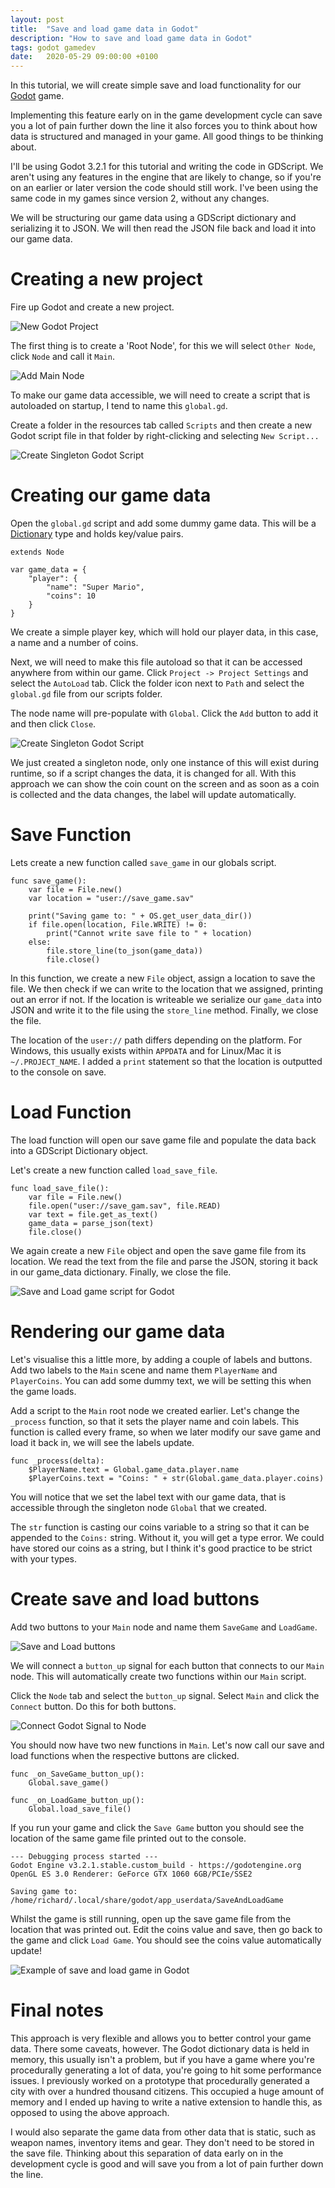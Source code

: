 ```yaml
---
layout: post
title:  "Save and load game data in Godot"
description: "How to save and load game data in Godot"
tags: godot gamedev
date:   2020-05-29 09:00:00 +0100
---
```


In this tutorial, we will create simple save and load 
functionality for our [Godot](https://godotengine.org) game.

Implementing this feature early on in the game development
cycle can save you a lot of pain further down the line
it also forces you to think about how data is structured
and managed in your game. All good things to be thinking
about.

I'll be using Godot 3.2.1 for this tutorial and writing
the code in GDScript. We aren't using any features
in the engine that are likely to change, so if you're on
an earlier or later version the code should still work.
I've been using the same code in my games since version
2, without any changes.

We will be structuring our game data using a GDScript
dictionary and serializing it to JSON. We will then read
the JSON file back and load it into our game data.

# Creating a new project

Fire up Godot and create a new project.

<img class="img-responsive" src="/img/godot/save_and_load/new_project_godot.png"
alt="New Godot Project" />

The first thing is to create a 'Root Node', for this we will select
`Other Node`, click `Node` and call it `Main`.

<img class="img-responsive" src="/img/godot/save_and_load/create_main_node.png"
alt="Add Main Node" />

To make our game data accessible, we will need to
create a script that is autoloaded on startup, I tend to name
this `global.gd`.

Create a folder in the resources tab called `Scripts` and then
create a new Godot script file in that folder by right-clicking
and selecting `New Script...`

<img class="img-responsive" src="/img/godot/save_and_load/new_script_global.png"
alt="Create Singleton Godot Script" />

# Creating our game data

Open the `global.gd` script and add some dummy game data. This will
be a [Dictionary](https://docs.godotengine.org/en/stable/classes/class_dictionary.html)
type and holds key/value pairs.

```
extends Node

var game_data = {
	"player": {
		"name": "Super Mario",
		"coins": 10
	}
}

```

We create a simple player key, which will hold our player data, in this
case, a name and a number of coins.

Next, we will need to make this file autoload so that it can be accessed
anywhere from within our game. Click `Project -> Project Settings` and
select the `AutoLoad` tab. Click the folder icon next to `Path` and select
the `global.gd` file from our scripts folder.

The node name will pre-populate with `Global`. Click the `Add` button to
add it and then click `Close`.

<img class="img-responsive" src="/img/godot/save_and_load/autoload_plugin.png"
alt="Create Singleton Godot Script" />

We just created a singleton node, only one instance of this will exist
during runtime, so if a script changes the data, it is changed for all.
With this approach we can show the coin count on the screen and as soon
as a coin is collected and the data changes, the label will update 
automatically.

# Save Function

Lets create a new function called `save_game` in our globals script.

```
func save_game():
	var file = File.new()
	var location = "user://save_game.sav"

	print("Saving game to: " + OS.get_user_data_dir())
	if file.open(location, File.WRITE) != 0:
		print("Cannot write save file to " + location)
	else:
		file.store_line(to_json(game_data))
		file.close()
```

In this function, we create a new `File` object, assign a location to
save the file. We then check if we can write to the location that we
assigned, printing out an error if not. If the location is writeable
we serialize our `game_data` into JSON and write it to the file using
the `store_line` method. Finally, we close the file.

The location of the `user://` path differs depending on the platform.
For Windows, this usually exists within `APPDATA` and for Linux/Mac it
is `~/.PROJECT_NAME`. I added a `print` statement so that the location
is outputted to the console on save.

# Load Function

The load function will open our save game file and populate the data
back into a GDScript Dictionary object.

Let's create a new function called `load_save_file`.

```
func load_save_file():
	var file = File.new()
	file.open("user://save_gam.sav", file.READ)
	var text = file.get_as_text()
	game_data = parse_json(text)
	file.close()
```

We again create a new `File` object and open the save game file from
its location. We read the text from the file and parse the JSON,
storing it back in our game_data dictionary. Finally, we close the file.

<img class="img-responsive" src="/img/godot/save_and_load/save_load_script.png"
alt="Save and Load game script for Godot" />

# Rendering our game data

Let's visualise this a little more, by adding a couple of labels and buttons.
Add two labels to the `Main` scene and name them `PlayerName` and `PlayerCoins`.
You can add some dummy text, we will be setting this when the game loads.

Add a script to the `Main` root node we created earlier. Let's change
the `_process` function, so that it sets the player name and coin labels.
This function is called every frame, so when we later modify our save game
and load it back in, we will see the labels update.

```
func _process(delta):
	$PlayerName.text = Global.game_data.player.name
	$PlayerCoins.text = "Coins: " + str(Global.game_data.player.coins)
```

You will notice that we set the label text with our game data, that is
accessible through the singleton node `Global` that we created.

The `str` function is casting our coins variable to a string so that it
can be appended to the `Coins:` string. Without it, you will get a type
error. We could have stored our coins as a string, but I think it's
good practice to be strict with your types.


# Create save and load buttons

Add two buttons to your `Main` node and name them `SaveGame` and `LoadGame`.

<img class="img-responsive" src="/img/godot/save_and_load/ui_layout.png"
alt="Save and Load buttons" />

We will connect a `button_up` signal for each button that connects to our
`Main` node. This will automatically create two functions within our `Main`
script.

Click the `Node` tab and select the `button_up` signal. Select `Main` and
click the `Connect` button. Do this for both buttons.

<img class="img-responsive" src="/img/godot/save_and_load/connect_save_game_signal.png"
alt="Connect Godot Signal to Node" />

You should now have two new functions in `Main`. Let's now call our save
and load functions when the respective buttons are clicked.

```
func _on_SaveGame_button_up():
	Global.save_game()

func _on_LoadGame_button_up():
	Global.load_save_file()
```

If you run your game and click the `Save Game` button you should see the
location of the same game file printed out to the console.

```
--- Debugging process started ---
Godot Engine v3.2.1.stable.custom_build - https://godotengine.org
OpenGL ES 3.0 Renderer: GeForce GTX 1060 6GB/PCIe/SSE2
 
Saving game to: /home/richard/.local/share/godot/app_userdata/SaveAndLoadGame
```

Whilst the game is still running, open up the save game file from the
location that was printed out. Edit the coins value and save, then go back
to the game and click `Load Game`. You should see the coins value automatically
update!

<img class="img-responsive" src="/img/godot/save_and_load/LoadGameExample.gif"
alt="Example of save and load game in Godot" />

# Final notes

This approach is very flexible and allows you to better control your game data.
There some caveats, however. The Godot dictionary data is held in memory, this
usually isn't a problem, but if you have a game where you're procedurally generating
a lot of data, you're going to hit some performance issues. I previously worked
on a prototype that procedurally generated a city with over a hundred thousand
citizens. This occupied a huge amount of memory and I ended up having to write
a native extension to handle this, as opposed to using the above approach.

I would also separate the game data from other data that is static, such as
weapon names, inventory items and gear. They don't need to be stored in the save
file. Thinking about this separation of data early on in the development cycle
is good and will save you from a lot of pain further down the line.


